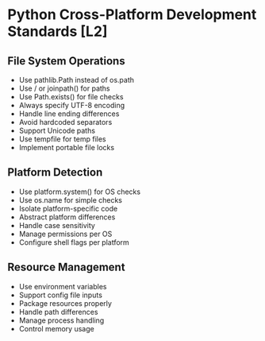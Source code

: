 # Python Cross-Platform Development Standards [L2]

## File System Operations
- Use pathlib.Path instead of os.path
- Use / or joinpath() for paths
- Use Path.exists() for file checks
- Always specify UTF-8 encoding
- Handle line ending differences
- Avoid hardcoded separators
- Support Unicode paths
- Use tempfile for temp files
- Implement portable file locks

## Platform Detection
- Use platform.system() for OS checks
- Use os.name for simple checks
- Isolate platform-specific code
- Abstract platform differences
- Handle case sensitivity
- Manage permissions per OS
- Configure shell flags per platform

## Resource Management
- Use environment variables
- Support config file inputs
- Package resources properly
- Handle path differences
- Manage process handling
- Control memory usage